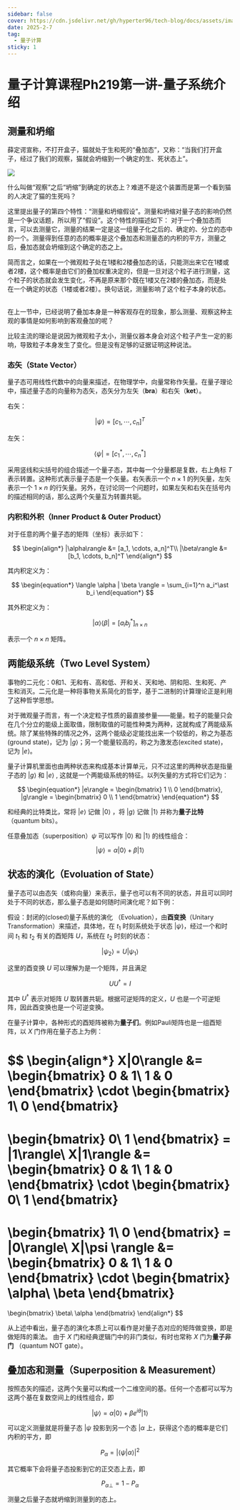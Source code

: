```yaml
---
sidebar: false
cover: https://cdn.jsdelivr.net/gh/hyperter96/tech-blog/docs/assets/images/quantum_computing_future.jpg
date: 2025-2-7
tag:
  - 量子计算
sticky: 1
---
```


# 量子计算课程Ph219第一讲-量子系统介绍

## 测量和坍缩

薛定谔宣称，不打开盒子，猫就处于生和死的“叠加态”，又称：“当我们打开盒子，经过了我们的观察，猫就会坍缩到一个确定的生、死状态上”。

![](https://quantum-book-by-originq.readthedocs.io/en/latest/_images/wps64.png)

什么叫做“观察”之后“坍缩”到确定的状态上？难道不是这个装置而是第一个看到猫的人决定了猫的生死吗？

这里提出量子的第四个特性：“测量和坍缩假设”。测量和坍缩对量子态的影响仍然是一个争议话题，所以用了“假设”。这个特性的描述如下： 对于一个叠加态而言，可以去测量它，测量的结果一定是这一组量子化之后的、确定的、分立的态中的一个。测量得到任意的态的概率是这个叠加态和测量态的内积的平方，测量之后，叠加态就会坍缩到这个确定的态之上。

简而言之，如果在一个微观粒子处在1楼和2楼叠加态的话，只能测出来它在1楼或者2楼，这个概率是由它们的叠加权重决定的，但是一旦对这个粒子进行测量，这个粒子的状态就会发生变化，不再是原来那个既在1楼又在2楼的叠加态，而是处在一个确定的状态（1楼或者2楼）。换句话说，测量影响了这个粒子本身的状态。   

在上一节中，已经说明了叠加本身是一种客观存在的现象，那么测量、观察这种主观的事情是如何影响到客观叠加的呢？

比较主流的理论是说因为微观粒子太小，测量仪器本身会对这个粒子产生一定的影响，导致粒子本身发生了变化。但是没有足够的证据证明这种说法。

### 态矢（State Vector）

量子态可用线性代数中的向量来描述，在物理学中，向量常称作矢量。在量子理论中，描述量子态的向量称为态矢，态矢分为左矢（**bra**）和右矢（**ket**）。

右矢：

$$
\begin{equation*}
|\psi\rangle = [c_1, \cdots, c_n]^T
\end{equation*}
$$

左矢：

$$
\begin{equation*}
\langle\psi| = [c_1^\ast, \cdots, c_n^\ast]
\end{equation*}
$$

采用竖线和尖括号的组合描述一个量子态，其中每一个分量都是复数，右上角标 $T$ 表示转置。这种形式表示量子态是一个矢量。右矢表示一个 $n \times 1$ 的列矢量，左矢表示一个 $1 \times n$ 的行矢量。另外，在讨论同一个问题时，如果左矢和右矢在括号内的描述相同的话，那么这两个矢量互为转置共轭。

### 内积和外积（Inner Product & Outer Product）

对于任意的两个量子态的矩阵（坐标）表示如下：

$$
\begin{align*}
|\alpha\rangle &= [a_1, \cdots, a_n]^T\\
|\beta\rangle &= [b_1, \cdots, b_n]^T
\end{align*}
$$

其内积定义为：

$$
\begin{equation*}
\langle \alpha | \beta \rangle = \sum_{i=1}^n a_i^\ast b_i
\end{equation*}
$$

其外积定义为：

$$
\begin{equation*}
| \alpha \rangle \langle \beta | = [a_ib_j^\ast]_{n\times n}
\end{equation*}
$$

表示一个 $n \times n$ 矩阵。

## 两能级系统（Two Level System）

事物的二元化：0和1、无和有、高和低、开和关、天和地、阴和阳、生和死、产生和消灭。二元化是一种将事物关系简化的哲学，基于二进制的计算理论正是利用了这种哲学思想。

对于微观量子而言，有一个决定粒子性质的最直接参量——能量。粒子的能量只会在几个分立的能级上面取值，限制取值的可能性种类为两种，这就构成了两能级系统。除了某些特殊的情况之外，这两个能级必定能找出来一个较低的，称之为基态(ground state)，记为 $|g\rangle$；另一个能量较高的，称之为激发态(excited state)，记为 $|e\rangle$。

量子计算机里面也由两种状态来构成基本计算单元，只不过这里的两种状态是指量子态的 $|g\rangle$ 和 $|e\rangle$ , 这就是一个两能级系统的特征。以列矢量的方式将它们记为：

$$
\begin{equation*}
|e\rangle = \begin{bmatrix}
           1 \\
           0
\end{bmatrix}, |g\rangle = \begin{bmatrix}
0 \\
1
\end{bmatrix}
\end{equation*}
$$

和经典的比特类比，常将 $|e\rangle$ 记做 $|0 \rangle$ ，将 $|g\rangle$ 记做 $|1\rangle$ 并称为**量子比特**（quantum bits）。

任意叠加态（superposition）$\psi$ 可以写作 $|0\rangle$ 和 $|1\rangle$ 的线性组合：

$$
\begin{equation*}
|\psi\rangle = \alpha |0\rangle + \beta |1\rangle
\end{equation*}
$$

## 状态的演化（Evoluation of State）

量子态可以由态矢（或称向量）来表示，量子也可以有不同的状态，并且可以同时处于不同的状态，那么量子态是如何随时间演化呢？如下例：

假设：封闭的(closed)量子系统的演化 （Evoluation），由**酉变换**（Unitary Transformation）来描述，具体地，在 $t_1$ 时刻系统处于状态 $|\psi\rangle$，经过一个和时间 $t_1$ 和 $t_2$ 有关的酉矩阵 $U$，系统在 $t_2$ 时刻的状态：

$$
\begin{equation*}
|\psi_2 \rangle = U|\psi_1\rangle
\end{equation*}
$$

这里的酉变换 $U$ 可以理解为是一个矩阵，并且满足

$$
\begin{equation*}
UU^\dagger = I
\end{equation*}
$$

其中 $U^\dagger$ 表示对矩阵 $U$ 取转置共轭。根据可逆矩阵的定义，$U$ 也是一个可逆矩阵，因此酉变换也是一个可逆变换。

在量子计算中，各种形式的酉矩阵被称为**量子们**。例如Pauli矩阵也是一组酉矩阵，以 $X$ 门作用在量子态上为例：

$$
\begin{align*}
X|0\rangle &= 
\begin{bmatrix}
0 & 1\\
1 & 0
\end{bmatrix}
\cdot
\begin{bmatrix}
1\\
0
\end{bmatrix}
=
\begin{bmatrix}
0\\
1
\end{bmatrix}
= |1\rangle\\
X|1\rangle &=
\begin{bmatrix}
0 & 1\\
1 & 0
\end{bmatrix}
\cdot
\begin{bmatrix}
0\\
1
\end{bmatrix}
=
\begin{bmatrix}
1\\
0
\end{bmatrix}
= |0\rangle\\
X|\psi \rangle &=
\begin{bmatrix}
0 & 1\\
1 & 0
\end{bmatrix}
\cdot
\begin{bmatrix}
\alpha\\
\beta
\end{bmatrix}
=
\begin{bmatrix}
\beta\\
\alpha
\end{bmatrix}
\end{align*}
$$

从上述中看出，量子态的演化本质上可以看作是对量子态对应的矩阵做变换，即是做矩阵的乘法。 由于 $X$ 门和经典逻辑门中的非门类似，有时也常称 $X$ 门为**量子非门** （quantum NOT gate）。

## 叠加态和测量（Superposition & Measurement）

按照态矢的描述，这两个矢量可以构成一个二维空间的基。任何一个态都可以写为这两个基在复数空间上的线性组合，即

$$
\begin{equation*}
|\psi\rangle = \alpha |0\rangle + \beta e^{i\theta} |1\rangle
\end{equation*}
$$

可以定义测量就是将量子态 $|\psi$ 投影到另一个态 $|\alpha$ 上，获得这个态的概率是它们内积的平方，即

$$
\begin{equation*}
P_\alpha = |\langle \psi | \alpha \rangle |^2
\end{equation*}
$$

其它概率下会将量子态投影到它的正交态上去，即

$$
\begin{equation*}
P_{\alpha\perp} = 1 - P_\alpha
\end{equation*}
$$

测量之后量子态就坍缩到测量到的态上。
